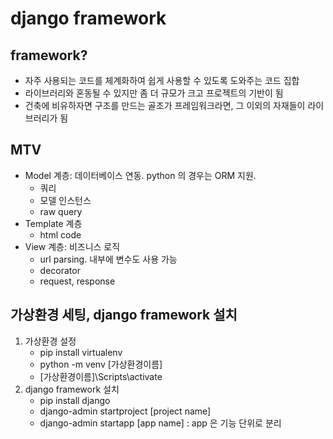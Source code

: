# django framework 

## framework?

- 자주 사용되는 코드를 체계화하여 쉽게 사용할 수 있도록 도와주는 코드 집합
- 라이브러리와 혼동될 수 있지만 좀 더 규모가 크고 프로젝트의 기반이 됨 
- 건축에 비유하자면 구조를 만드는 골조가 프레임워크라면, 그 이외의 자재들이 라이브러리가 됨

## MTV

- Model 계층: 데이터베이스 연동. python 의 경우는 ORM 지원.
    - 쿼리 
    - 모델 인스턴스
    - raw query
- Template 계층
    - html code 
- View 계층: 비즈니스 로직
    - url parsing. 내부에 변수도 사용 가능
    - decorator 
    - request, response

## 가상환경 세팅, django framework 설치

1. 가상환경 설정
    - pip install virtualenv
    - python -m venv  [가상환경이름]
    - [가상환경이름]\Scripts\activate
2. django framework 설치 
    - pip install django
    - django-admin startproject [project name]
    - django-admin startapp [app name] : app 은 기능 단위로 분리
